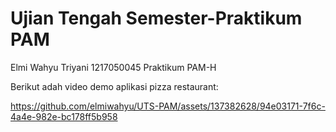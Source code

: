  # Ujian Tengah Semester-Praktikum PAM

 Elmi Wahyu Triyani
 1217050045 
 Praktikum PAM-H


Berikut adah video demo aplikasi pizza restaurant: 

https://github.com/elmiwahyu/UTS-PAM/assets/137382628/94e03171-7f6c-4a4e-982e-bc178ff5b958




 
